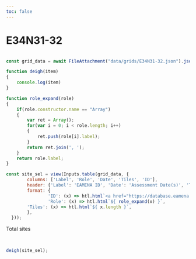 ```yaml
---
toc: false
---
```

# E34N31-32

```js

const grid_data = await FileAttachment("data/grids/E34N31-32.json").json();

function deigh(item)
{
	console.log(item)
}

function role_expand(role)
{
	if(role.constructor.name == "Array")
	{
		var ret = Array();
		for(var i = 0; i < role.length; i++)
		{
			ret.push(role[i].label);
		}
		return ret.join(', ');
	}
	return role.label;
}

const site_sel = view(Inputs.table(grid_data, {
        columns: ['Label', 'Role', 'Date', 'Tiles', 'ID'],
        header: {'Label': 'EAMENA ID', 'Date': 'Assessment Date(s)', 'Tiles': 'Assessments', 'ID': ''},
        format: {
                'ID': (x) => htl.html`<a href="https://database.eamena.org/report/${ x }">EAMENA Link</a>`,
                'Role': (x) => htl.html`${ role_expand(x) }`,
		'Tiles': (x) => htl.html`${ x.length }`,
        },
  }));

```


<div class="grid grid-cols-3">
  <div class="card">
	<p> Total sites </p>
	<h2> </h2>
  </div>
  <div class="card">
  </div>
  <div class="card">
  </div>
</div>

```js

deigh(site_sel);

```
